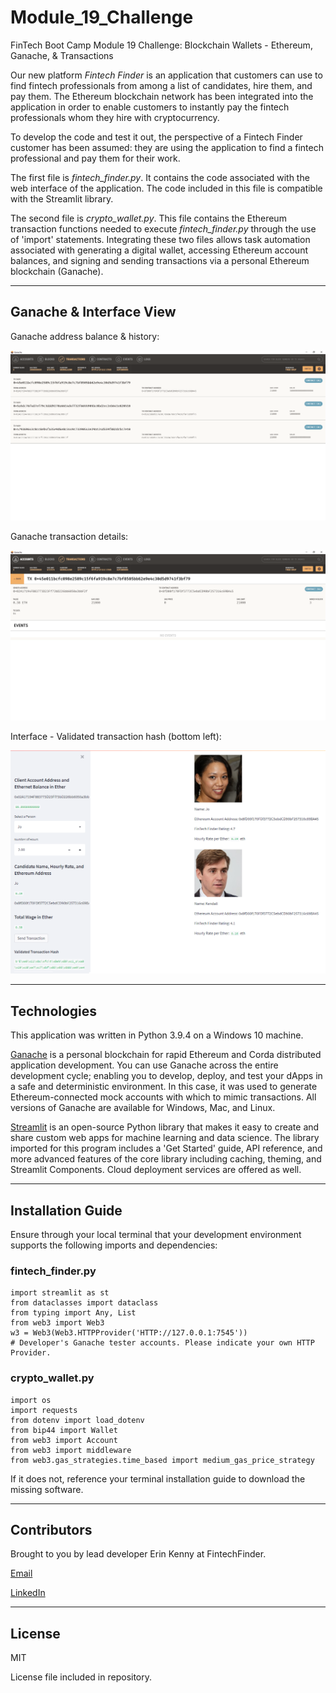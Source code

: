 # Module_19_Challenge
FinTech Boot Camp Module 19 Challenge: Blockchain Wallets - Ethereum, Ganache, & Transactions

Our new platform *Fintech Finder* is an application that customers can use to find fintech professionals from among a list of candidates, hire them, and pay them. The Ethereum blockchain network has been integrated into the application in order to enable customers to instantly pay the fintech professionals whom they hire with cryptocurrency.

To develop the code and test it out, the perspective of a Fintech Finder customer has been assumed: they are using the application to find a fintech professional and pay them for their work.

The first file is *fintech_finder.py*. It contains the code associated with the web interface of the application. The code included in this file is compatible with the Streamlit library.

The second file is *crypto_wallet.py*. This file contains the Ethereum transaction functions needed to execute *fintech_finder.py* through the use of 'import' statements. Integrating these two files allows task automation associated with generating a digital wallet, accessing Ethereum account balances, and signing and sending transactions via a personal Ethereum blockchain (Ganache).

---

## Ganache & Interface View

Ganache address balance & history:

![Ganache address balance & history](./Starter_Code/my_address_balance_history_ganache_v2.png)

Ganache transaction details:

![Ganache transaction details](./Starter_Code/transaction_details_ganache_v2.png)

Interface - Validated transaction hash (bottom left):

![Interface - Validated transaction hash](./Starter_Code/validated_trans_hash_bottomleft_v2.png)

---

## Technologies

This application was written in Python 3.9.4 on a Windows 10 machine. 

[Ganache](https://trufflesuite.com/docs/ganache/index.html) is a personal blockchain for rapid Ethereum and Corda distributed application development. You can use Ganache across the entire development cycle; enabling you to develop, deploy, and test your dApps in a safe and deterministic environment. In this case, it was used to generate Ethereum-connected mock accounts with which to mimic transactions. All versions of Ganache are available for Windows, Mac, and Linux.

[Streamlit](https://docs.streamlit.io/library/get-started) is an open-source Python library that makes it easy to create and share custom web apps for machine learning and data science. The library imported for this program includes a 'Get Started' guide, API reference, and more advanced features of the core library including caching, theming, and Streamlit Components. Cloud deployment services are offered as well.

---

## Installation Guide

Ensure through your local terminal that your development environment supports the following imports and dependencies:

### fintech_finder.py
```
import streamlit as st
from dataclasses import dataclass
from typing import Any, List
from web3 import Web3
w3 = Web3(Web3.HTTPProvider('HTTP://127.0.0.1:7545')) 
# Developer's Ganache tester accounts. Please indicate your own HTTP Provider.
```

### crypto_wallet.py
```
import os
import requests
from dotenv import load_dotenv
from bip44 import Wallet
from web3 import Account
from web3 import middleware
from web3.gas_strategies.time_based import medium_gas_price_strategy
```

If it does not, reference your terminal installation guide to download the missing software.

---

## Contributors

Brought to you by lead developer Erin Kenny at FintechFinder.

[Email](ekenny3@uncc.edu)

[LinkedIn](www.linkedin.com/in/e-kenny)

---

## License

MIT

License file included in repository.
